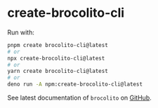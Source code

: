 # create-brocolito-cli

Run with:

```sh
pnpm create brocolito-cli@latest
# or
npx create-brocolito-cli@latest
# or
yarn create brocolito-cli@latest
# or
deno run -A npm:create-brocolito-cli@latest
```

See latest documentation of `brocolito` on [GitHub](https://github.com/vikingair/brocolito/blob/main/README.md).
